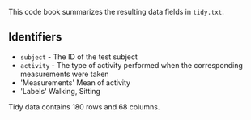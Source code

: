 This code book summarizes the resulting data fields in `tidy.txt`.

## Identifiers

* `subject` - The ID of the test subject
* `activity` - The type of activity performed when the corresponding measurements were taken
* 'Measurements' Mean of activity
* 'Labels' Walking, Sitting
 
 Tidy data contains 180 rows and 68 columns.